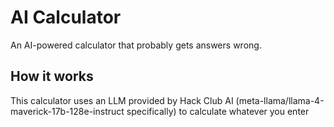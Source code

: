 # AI Calculator
An AI-powered calculator that probably gets answers wrong.

## How it works
This calculator uses an LLM provided by Hack Club AI (meta-llama/llama-4-maverick-17b-128e-instruct specifically) to calculate whatever you enter
